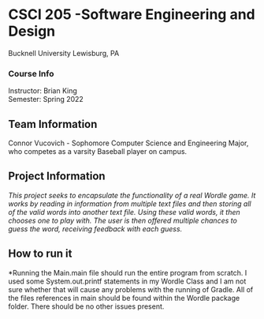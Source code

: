 # CSCI 205 -Software Engineering and Design
Bucknell University  Lewisburg, PA
### Course Info
Instructor: Brian King   
Semester: Spring 2022
## Team Information
Connor Vucovich - Sophomore Computer Science and Engineering Major, who competes as a varsity Baseball player on campus.
## Project Information
*This project seeks to encapsulate the functionality of a real Wordle game. It works by reading in information
from multiple text files and then storing all of the valid words into another text file. Using these valid words, it then chooses one to play
with. The user is then offered multiple chances to guess the word, receiving feedback with each guess.*
## How to run it

*Running the Main.main file should run the entire program from scratch. I used some System.out.printf statements in my Wordle Class
and I am not sure whether that will cause any problems with the running of Gradle. All of the files references in main should be found within the Wordle package folder.
There should be no other issues present.